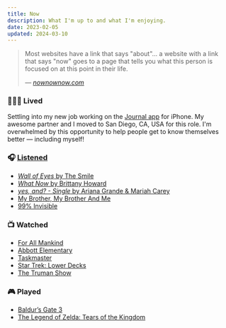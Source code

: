 ```yaml
---
title: Now
description: What I'm up to and what I'm enjoying.
date: 2023-02-05
updated: 2024-03-10
---
```


> Most websites have a link that says "about"... a website with a link that says "now" goes to a page that tells you what this person is focused on at this point in their life.
>
> <footer><cite>— <a href="https://nownownow.com/about">nownownow.com</a></cite></footer>

### <span role="img">👨🏻‍💻</span> Lived

Settling into my new job working on the [Journal app](https://www.apple.com/ios/ios-17/) for iPhone. My awesome partner and I moved to San Diego, CA, USA for this role. I'm overwhelmed by this opportunity to help people get to know themselves better — including myself!

### <span role="img">🎧</span> [Listened](https://music.apple.com/us/playlist/heavy-rotation-mix/pl.pm-20e9f373919da080800a7a491cc89210)

- [_Wall of Eyes_ by The Smile](https://music.apple.com/us/album/wall-of-eyes/1711359135)
- [_What Now_ by Brittany Howard](https://music.apple.com/us/album/what-now/1709596906)
- [_yes, and? - Single_ by Ariana Grande & Mariah Carey](https://music.apple.com/us/album/yes-and-single/1730547597)
- [My Brother, My Brother And Me](https://podcasts.apple.com/us/podcast/my-brother-my-brother-and-me/id367330921)
- [99% Invisible](https://podcasts.apple.com/us/podcast/99-invisible/id394775318)

### <span role="img">📺</span> Watched

- [For All Mankind](https://tv.apple.com/us/show/for-all-mankind/umc.cmc.6wsi780sz5tdbqcf11k76mkp7)
- [Abbott Elementary](https://www.hulu.com/series/abbott-elementary)
- [Taskmaster](https://www.youtube.com/@Taskmaster)
- [Star Trek: Lower Decks](https://tv.apple.com/us/show/star-trek-lower-decks/umc.cmc.3pcgb865v09usl6nqkoi10gu1)
- [The Truman Show](https://tv.apple.com/us/movie/the-truman-show/umc.cmc.3thpf98o5diknnctdycef69fu)

<!-- ### <span role="img">📚</span> Read -->

### <span role="img">🎮</span> Played

- [Baldur’s Gate 3](https://store.playstation.com/en-us/concept/10007460)
- [The Legend of Zelda: Tears of the Kingdom](https://www.nintendo.com/store/products/the-legend-of-zelda-tears-of-the-kingdom-switch/)
